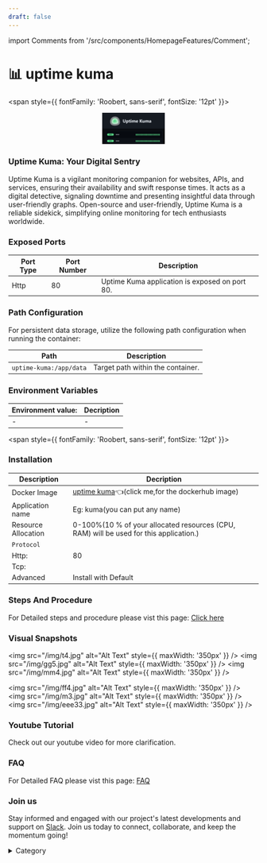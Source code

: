```yaml
---
draft: false
---
```

import Comments from '/src/components/HomepageFeatures/Comment';





# 📊 uptime kuma

<span style={{ fontFamily: 'Roobert, sans-serif', fontSize: '12pt' }}>

<p align="center">
  <img src="/img/ggdg.jpg" alt="Alt Text" width="25%"/>
</p> 

### Uptime Kuma: Your Digital Sentry

Uptime Kuma is a vigilant monitoring companion for websites, APIs, and services, ensuring their availability and swift response times. It acts as a digital detective, signaling downtime and presenting insightful data through user-friendly graphs. Open-source and user-friendly, Uptime Kuma is a reliable sidekick, simplifying online monitoring for tech enthusiasts worldwide.
### Exposed Ports

| Port Type | Port Number | Description                                        |
| --------- | ----------- | -------------------------------------------------- |
| Http      | 80          | Uptime Kuma application is exposed on port 80.     |

### Path Configuration

For persistent data storage, utilize the following path configuration when running the container:

| Path                        | Description                              |
| --------------------------- | ---------------------------------------- |
| `uptime-kuma:/app/data`     | Target path within the container.         |



### Environment Variables


|   **Environment value:**          | Decription                                                                                                               | 
| --------------------- | ------                                                                                                                   | 
|-       |  -                              |
</span>


<span style={{ fontFamily: 'Roobert, sans-serif', fontSize: '12pt' }}>

### Installation

|  Description          | Decription                                                                                                               | 
| --------------------- | ------                                                                                                                   | 
| Docker Image          |   [uptime kuma](https://hub.docker.com/r/louislam/uptime-kuma)👈(click me,for the dockerhub image)                       |
| Application name      |  Eg: kuma(you can put any name)                                                                                        | 
| Resource Allocation   |  0-100%(10 % of your allocated resources (CPU, RAM) will be used for this application.)                                  | 
| `Protocol`            |                                                                                                                          | 
|  Http:                | 80                                                                                                                     |
|  Tcp:                 |                                                                                                                          | 
|    Advanced           |    Install with Default                                                                                                  |


### Steps And Procedure

For Detailed steps and procedure please vist this page: [Click here](https://techscaleinfinite.github.io/introduction/cloud-float/Steps%20and%20procedure)



### Visual Snapshots
<img src="/img/t4.jpg" alt="Alt Text" style={{ maxWidth: '350px' }} /> <img src="/img/gg5.jpg" alt="Alt Text" style={{ maxWidth: '350px' }} /> <img src="/img/mm4.jpg" alt="Alt Text" style={{ maxWidth: '350px' }} />

<img src="/img/ff4.jpg" alt="Alt Text" style={{ maxWidth: '350px' }} /> <img src="/img/m3.jpg" alt="Alt Text" style={{ maxWidth: '350px' }} /> <img src="/img/eee33.jpg" alt="Alt Text" style={{ maxWidth: '350px' }} />


### Youtube Tutorial&#x20;

Check out our youtube video for more clarification.



### FAQ

For Detailed FAQ please vist this page: [FAQ](https://techscaleinfinite.github.io/FAQ)

### Join us

Stay informed and engaged with our project's latest developments and support on [Slack](https://app.slack.com/client/T04QS32JX6E/C04QKEWE146). Join us today to connect, collaborate, and keep the momentum going!&#x20;

<details>

<summary>Category</summary>

Kubernetes, cloud computing, DevOps, cloud services, hosting platform, container orchestration, cloud infrastructure, cloud deployment, cloud management, cloud technology, cloud solutions, uptime kuma

</details>

</span>

<Comments />